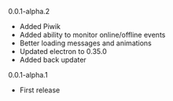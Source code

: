 0.0.1-alpha.2
- Added Piwik
- Added ability to monitor online/offline events
- Better loading messages and animations
- Updated electron to 0.35.0
- Added back updater

0.0.1-alpha.1
- First release
